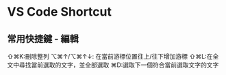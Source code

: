 # VS Code Shortcut

## 常用快捷鍵 - 編輯

⇧⌘K:刪除整列
⌥⌘↑/⌥⌘↑↓: 在當前游標位置往上/往下增加游標
⇧⌘L:在全文中尋找當前選取的文字，並全部選取
⌘D:選取下一個符合當前選取文字的文字
